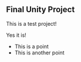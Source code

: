 Final Unity Project
-------------------

This is a test project!

Yes it is!

* This is a point
* This is another point